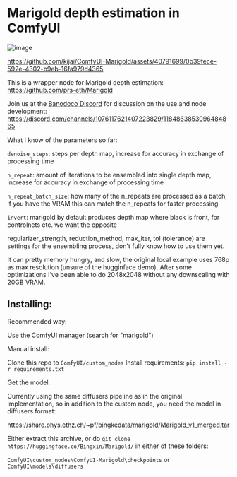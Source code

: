# Marigold depth estimation in ComfyUI

![image](https://github.com/kijai/ComfyUI-Marigold/assets/40791699/266f6eb4-ec9c-4c25-bdb9-4c1da97bd9be)

https://github.com/kijai/ComfyUI-Marigold/assets/40791699/0b39fece-592e-4302-b9eb-16fa979d4365

This is a wrapper node for Marigold depth estimation:
https://github.com/prs-eth/Marigold

Join us at the [Banodoco Discord](https://discord.gg/xAkA6NTyA3) for discussion on the use and node development:
https://discord.com/channels/1076117621407223829/1184863853096484865

What I know of the parameters so far:

`denoise_steps`: steps per depth map, increase for accuracy in exchange of processing time

`n_repeat`: amount of iterations to be ensembled into single depth map, increase for accuracy in exchange of processing time

`n_repeat_batch_size`: how many of the n_repeats are processed as a batch, if you have the VRAM this can match the n_repeats for faster processing

`invert`: marigold by default produces depth map where black is front, for controlnets etc. we want the opposite

regularizer_strength, reduction_method, max_iter, tol (tolerance) are settings for the ensembling process, don't fully know how to use them yet.

It can pretty memory hungry, and slow, the original local example uses 768p as max resolution (unsure of the hugginface demo).
After some optimizations I've been able to do 2048x2048 without any downscaling with 20GB VRAM.

## Installing:
Recommended way: 

Use the ComfyUI manager (search for "marigold")

Manual install:

Clone this repo to `ComfyUI/custom_nodes`
Install requirements: `pip install -r requirements.txt`

Get the model:

Currently using the same diffusers pipeline as in the original implementation, so in addition to the custom node, you need the model in diffusers format:

https://share.phys.ethz.ch/~pf/bingkedata/marigold/Marigold_v1_merged.tar

Either extract this archive, or do `git clone https://huggingface.co/Bingxin/Marigold/` in either of these folders:

`ComfyUI\custom_nodes\ComfyUI-Marigold\checkpoints`  or `ComfyUI\models\diffusers`
